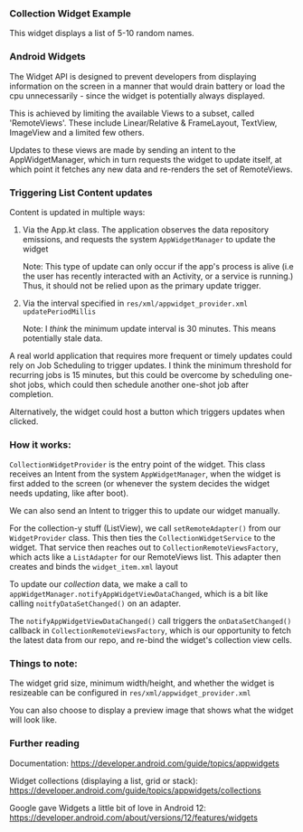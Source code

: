 ### Collection Widget Example

This widget displays a list of 5-10 random names.


### Android Widgets

The Widget API is designed to prevent developers from displaying information on the screen in a manner that would drain battery or load the cpu unnecessarily - since the widget is potentially always displayed.

This is achieved by limiting the available Views to a subset, called 'RemoteViews'. These include Linear/Relative & FrameLayout, TextView, ImageView and a limited few others. 

Updates to these views are made by sending an intent to the AppWidgetManager, which in turn requests the widget to update itself, at which point it fetches any new data and re-renders the set of RemoteViews.


### Triggering List Content updates

Content is updated in multiple ways:

1. Via the App.kt class. The application observes the data repository emissions, and requests the system
   `AppWidgetManager` to update the widget
   
   Note: This type of update can only occur if the app's process is alive (i.e the user has recently interacted with an Activity, or a service is running.) Thus, it should not be relied upon as the primary update trigger.
   
2. Via the interval specified in `res/xml/appwidget_provider.xml` `updatePeriodMillis`
   
   Note: I _think_ the minimum update interval is 30 minutes. This means potentially stale data.
   

A real world application that requires more frequent or timely updates could rely on Job Scheduling to trigger updates. I think the minimum threshold for recurring jobs is 15 minutes, but this could be overcome by scheduling one-shot jobs, which could then schedule another one-shot job after completion.

Alternatively, the widget could host a button which triggers updates when clicked.


### How it works:

`CollectionWidgetProvider` is the entry point of the widget. This class receives an Intent from the system `AppWidgetManager`, when the widget is first added to the screen (or whenever the system decides the widget needs updating, like after boot).

We can also send an Intent to trigger this to update our widget manually.

For the collection-y stuff (ListView), we call `setRemoteAdapter()` from our `WidgetProvider` class. This then ties the `CollectionWidgetService` to the widget. That service then reaches out to `CollectionRemoteViewsFactory`, which acts like a `ListAdapter` for our RemoteViews list. This adapter then creates and binds the `widget_item.xml` layout

To update our _collection_ data, we make a call to `appWidgetManager.notifyAppWidgetViewDataChanged`, which is a bit like calling `noitfyDataSetChanged()` on an adapter.

The `notifyAppWidgetViewDataChanged()` call triggers the `onDataSetChanged()` callback in `CollectionRemoteViewsFactory`, which is our opportunity to fetch the latest data from our repo, and re-bind the widget's collection view cells.


### Things to note:

The widget grid size, minimum width/height, and whether the widget is resizeable can be configured in `res/xml/appwidget_provider.xml`

You can also choose to display a preview image that shows what the widget will look like.


### Further reading

Documentation:
https://developer.android.com/guide/topics/appwidgets

Widget collections (displaying a list, grid or stack):
https://developer.android.com/guide/topics/appwidgets/collections

Google gave Widgets a little bit of love in Android 12:
https://developer.android.com/about/versions/12/features/widgets

